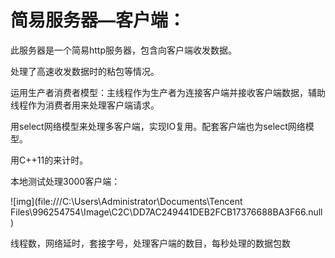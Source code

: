 # 简易服务器—客户端：

此服务器是一个简易http服务器，包含向客户端收发数据。

处理了高速收发数据时的粘包等情况。

运用生产者消费者模型：主线程作为生产者为连接客户端并接收客户端数据，辅助线程作为消费者用来处理客户端请求。

用select网络模型来处理多客户端，实现IO复用。配套客户端也为select网络模型。

用C++11的<chrono>来计时。

 

本地测试处理3000客户端：

![img](file:///C:\Users\Administrator\Documents\Tencent Files\996254754\Image\C2C\DD7AC249441DEB2FCB17376688BA3F66.null) 

线程数，网络延时，套接字号，处理客户端的数目，每秒处理的数据包数

